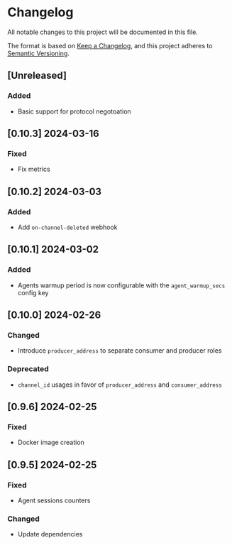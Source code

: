 # Changelog
All notable changes to this project will be documented in this file.

The format is based on [Keep a Changelog](https://keepachangelog.com/en/1.0.0/),
and this project adheres to [Semantic Versioning](https://semver.org/spec/v2.0.0.html).

## [Unreleased]
### Added
- Basic support for protocol negotoation

## [0.10.3] 2024-03-16
### Fixed
- Fix metrics

## [0.10.2] 2024-03-03
### Added
- Add `on-channel-deleted` webhook

## [0.10.1] 2024-03-02
### Added
- Agents warmup period is now configurable with the `agent_warmup_secs` config key

## [0.10.0] 2024-02-26
### Changed
- Introduce `producer_address` to separate consumer and producer roles

### Deprecated
- `channel_id` usages in favor of `producer_address` and `consumer_address`

## [0.9.6] 2024-02-25
### Fixed
- Docker image creation

## [0.9.5] 2024-02-25
### Fixed
- Agent sessions counters

### Changed
- Update dependencies